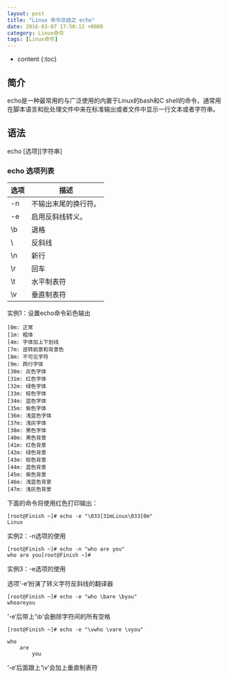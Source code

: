 ```yaml
---
layout: post
title: "Linux 命令总结之 echo"
date: 2016-03-07 17:50:12 +0800
category: Linux命令
tags: [Linux命令]
---
```

* content
{:toc}

## 简介

echo是一种最常用的与广泛使用的内置于Linux的bash和C shell的命令，通常用在脚本语言和批处理文件中来在标准输出或者文件中显示一行文本或者字符串。

## 语法

echo [选项][字符串]

### echo 选项列表

|选项|	描述|
|---|---|
|-n|不输出末尾的换行符。|
|-e	|启用反斜线转义。|
|\b	|退格|
|\\	|反斜线|
|\n|新行|
|\r|回车|
|\t	|水平制表符|
|\v|垂直制表符|

实例1：设置echo命令彩色输出

	[0m: 正常
	[1m: 粗体
	[4m: 字体加上下划线
	[7m: 逆转前景和背景色
	[8m: 不可见字符
	[9m: 跨行字体
	[30m: 灰色字体
	[31m: 红色字体
	[32m: 绿色字体
	[33m: 棕色字体
	[34m: 蓝色字体
	[35m: 紫色字体
	[36m: 浅蓝色字体
	[37m: 浅灰字体
	[38m: 黑色字体
	[40m: 黑色背景
	[41m: 红色背景
	[42m: 绿色背景
	[43m: 棕色背景
	[44m: 蓝色背景
	[45m: 紫色背景
	[46m: 浅蓝色背景
	[47m: 浅灰色背景

下面的命令将使用红色打印输出：

	[root@Finish ~]# echo -e "\033[31mLinux\033[0m"
	Linux

实例2：-n选项的使用

	[root@Finish ~]# echo -n "who are you"
	who are you[root@Finish ~]#

实例3：-e选项的使用

选项‘-e‘扮演了转义字符反斜线的翻译器

	[root@Finish ~]# echo -e "who \bare \byou"
	whoareyou

‘-e‘后带上'\b'会删除字符间的所有空格

	[root@Finish ~]# echo -e "\vwho \vare \vyou"
	 
	who
	    are
	        you

‘-e‘后面跟上‘\v’会加上垂直制表符
